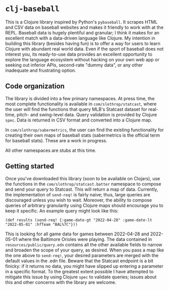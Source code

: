 # `clj-baseball`

This is a Clojure library inspired by Python's `pybaseball`. It scrapes HTML and CSV data on baseball websites and makes it friendly to work with at the REPL. Baseball data is hugely plentiful and granular; I think it makes for an excellent match with a data-driven language like Clojure. My intention in building this library (besides having fun) is to offer a way for users to learn Clojure with abundant real world data. Even if the sport of baseball does not interest you, its ready-to-use data provides an excellent opportunity to explore the language ecosystem without hacking on your own web app or seeking out inferior APIs, second-rate "dummy data", or any other inadequate and frustrating option.

## Code organization

The library is divided into a few primary namespaces. At press time, the most complete functionality is available in `com/slothrop/statcast`, where the user will find the functions that query MLB's Statcast dataset for real-time, pitch- and swing-level data. Query validation is provided by Clojure `spec`. Data is returned in CSV format and converted into a Clojure map. 

In `com/slothrop/sabermetrics`, the user can find the existing functionality for creating their own maps of baseball stats (sabermetrics is the official term for baseball stats). These are a work in progress.

All other namespaces are stubs at this time.

## Getting started

Once you've downloaded this library (soon to be available on Clojars), use the functions in the `com/slothrop/statcast.batter` namespace to compose and send your query to Statcast. This will return a map of data. Currently, the implementation of `send-req!` is fairly naive; thus, large queries are discouraged unless you wish to wait. Moreover, the ability to compose queries of arbitrary granularity using Clojure maps should encourage you to keep it specific. An example query might look like this:

```
(def results (send-req! {:game-date-gt "2022-04-28" :game-date-lt "2022-05-01" :hfTeam "BAL%7C"}))
```

This is looking for all game data for games between 2022-04-28 and 2022-05-01 where the Baltimore Orioles were playing. The data contained in `resources/public/query.edn` contains all the other available fields to narrow and broaden the scope of your query, as desired. When you pass a map like the one above to `send-req!`, your desired parameters are merged with the default values in the .edn file. Beware that the Statcast endpoint is a bit finicky: if it returns no data, you might have slipped up entering a parameter in a specific format. To the greatest extent possible I have attempted to mitigate this issue by using Clojure `spec` to validate queries; issues about this and other concerns with the library are welcome. 